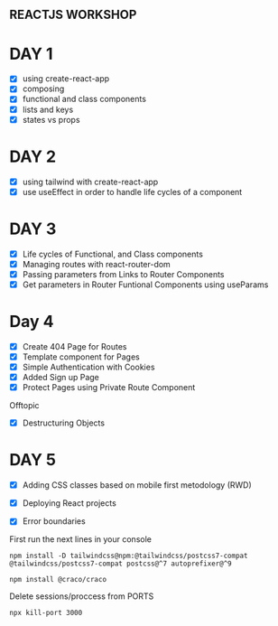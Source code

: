 ## REACTJS WORKSHOP 

# DAY 1 

- [x] using create-react-app
- [x] composing
- [x] functional and class components
- [x] lists and keys
- [x] states vs props

# DAY 2 

- [x] using tailwind with create-react-app
- [x] use useEffect in order to handle life cycles of a component

# DAY 3
- [x] Life cycles of Functional, and Class components
- [x] Managing routes with react-router-dom
- [x] Passing parameters from Links to Router Components
- [x] Get parameters in Router Funtional Components using useParams

# Day 4

- [x] Create 404 Page for Routes
- [x] Template component for Pages
- [x] Simple Authentication with Cookies
- [x] Added Sign up Page
- [x] Protect Pages using Private Route Component

Offtopic 
- [x] Destructuring Objects

# DAY 5
- [x] Adding CSS classes based on mobile first metodology (RWD)
- [x] Deploying React projects
- [x] Error boundaries


First run the next lines in your console
```
npm install -D tailwindcss@npm:@tailwindcss/postcss7-compat @tailwindcss/postcss7-compat postcss@^7 autoprefixer@^9

npm install @craco/craco
```

Delete sessions/proccess from PORTS

```
npx kill-port 3000
```